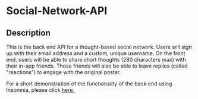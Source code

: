 # Social-Network-API


## Description

This is the back end API for a thought-based social network. Users will sign up with their email address and a custom, unique username. On the front end, users will be able to share short thoughts (280 characters max) with their in-app friends. Those friends will also be able to leave replies (called "reactions") to engage with the original poster.

For a short demonstration of the functionality of the back end using Insomnia, please click [here.](https://drive.google.com/file/d/1birrkzkEBEopup6MKHZlIffGYigTIJZx/view?usp=sharing)
